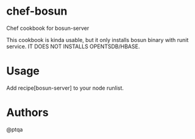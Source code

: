 # chef-bosun
Chef cookbook for bosun-server

This cookbook is kinda usable, but it only installs bosun binary with runit service. IT DOES NOT INSTALLS OPENTSDB/HBASE.

# Usage
Add recipe[bosun-server] to your node runlist.

# Authors

@ptqa
